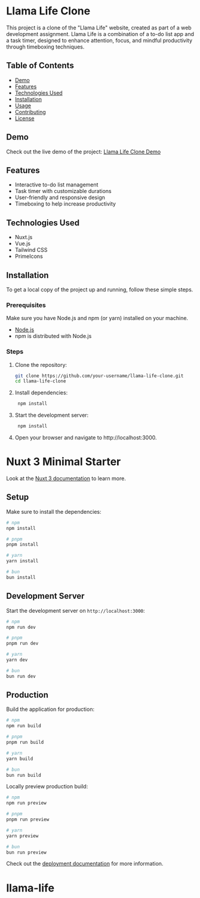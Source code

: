 # Llama Life Clone

This project is a clone of the "Llama Life" website, created as part of a web development assignment. Llama Life is a combination of a to-do list app and a task timer, designed to enhance attention, focus, and mindful productivity through timeboxing techniques.

## Table of Contents

- [Demo](#demo)
- [Features](#features)
- [Technologies Used](#technologies-used)
- [Installation](#installation)
- [Usage](#usage)
- [Contributing](#contributing)
- [License](#license)

## Demo

Check out the live demo of the project: [Llama Life Clone Demo](#)

## Features

- Interactive to-do list management
- Task timer with customizable durations
- User-friendly and responsive design
- Timeboxing to help increase productivity

## Technologies Used

- Nuxt.js
- Vue.js
- Tailwind CSS
- PrimeIcons

## Installation

To get a local copy of the project up and running, follow these simple steps.

### Prerequisites

Make sure you have Node.js and npm (or yarn) installed on your machine.

- [Node.js](https://nodejs.org/)
- npm is distributed with Node.js

### Steps

1. Clone the repository:

   ```bash
   git clone https://github.com/your-username/llama-life-clone.git
   cd llama-life-clone

   ```

2. Install dependencies:

   ```bash
    npm install

   ```

3. Start the development server:

   ```bash
    npm install

   ```

4. Open your browser and navigate to http://localhost:3000.

# Nuxt 3 Minimal Starter

Look at the [Nuxt 3 documentation](https://nuxt.com/docs/getting-started/introduction) to learn more.

## Setup

Make sure to install the dependencies:

```bash
# npm
npm install

# pnpm
pnpm install

# yarn
yarn install

# bun
bun install
```

## Development Server

Start the development server on `http://localhost:3000`:

```bash
# npm
npm run dev

# pnpm
pnpm run dev

# yarn
yarn dev

# bun
bun run dev
```

## Production

Build the application for production:

```bash
# npm
npm run build

# pnpm
pnpm run build

# yarn
yarn build

# bun
bun run build
```

Locally preview production build:

```bash
# npm
npm run preview

# pnpm
pnpm run preview

# yarn
yarn preview

# bun
bun run preview
```

Check out the [deployment documentation](https://nuxt.com/docs/getting-started/deployment) for more information.
# llama-life
